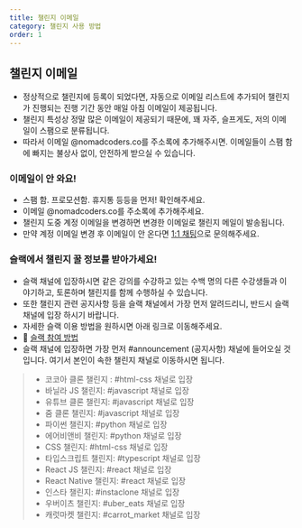 ```yaml
---
title: 챌린지 이메일
category: 챌린지 사용 방법
order: 1
---
```


## 챌린지 이메일

- 정상적으로 챌린지에 등록이 되었다면, 자동으로 이메일 리스트에 추가되어 챌린지가 진행되는 진행 기간 동안 매일 아침 이메일이 제공됩니다.
- 챌린지 특성상 정말 많은 이메일이 제공되기 때문에, 꽤 자주, 슬프게도, 저의 이메일이 스팸으로 분류됩니다.
- 따라서 이메일 @nomadcoders.co를 주소록에 추가해주시면. 이메일들이 스팸 함에 빠지는 불상사 없이, 안전하게 받으실 수 있습니다.

### 이메일이 안 와요!

- 스팸 함. 프로모션함. 휴지통 등등을 먼저! 확인해주세요.
- 이메일 @nomadcoders.co를 주소록에 추가해주세요.
- 챌린지 도중 계정 이메일을 변경하면 변경한 이메일로 챌린지 메일이 발송됩니다.
- 만약 계정 이메일 변경 후 이메일이 안 온다면 [1:1 채팅](https://nomad-coders.channel.io)으로 문의해주세요.

### 슬랙에서 챌린지 꿀 정보를 받아가세요!

- 슬랙 채널에 입장하시면 같은 강의를 수강하고 있는 수백 명의 다른 수강생들과 이야기하고, 토론하며 챌린지를 함께 수행하실 수 있습니다.
- 또한 챌린지 관련 공지사항 등을 슬랙 채널에서 가장 먼저 알려드리니, 반드시 슬랙 채널에 입장 하시기 바랍니다.
- 자세한 슬랙 이용 방법을 원하시면 아래 링크로 이동해주세요.
- 💎 [슬랙 참여 방법](/faq/community/slack)
- 슬랙 채널에 입장하면 가장 먼저 #announcement (공지사항) 채널에 들어오실 것입니다. 여기서 본인이 속한 챌린지 채널로 이동하시면 됩니다.
> - 코코아 클론 챌린지 : #html-css 채널로 입장
> - 바닐라 JS 챌린지: #javascript 채널로 입장
> - 유튜브 클론 챌린지: #javascript 채널로 입장
> - 줌 클론 챌린지: #javascript 채널로 입장
> - 파이썬 챌린지: #python 채널로 입장
> - 에어비앤비 챌린지: #python 채널로 입장
> - CSS 챌린지: #html-css 채널로 입장
> - 타입스크립트 챌린지: #typescript 채널로 입장
> - React JS 챌린지: #react 채널로 입장
> - React Native 챌린지: #react 채널로 입장
> - 인스타 챌린지: #instaclone 채널로 입장
> - 우버이츠 챌린지: #uber_eats 채널로 입장
> - 캐럿마켓 챌린지: #carrot_market 채널로 입장
